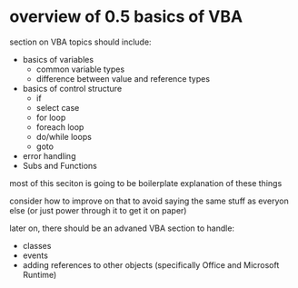# overview of 0.5 basics of VBA

section on VBA topics should include:

* basics of variables
  * common variable types
  * difference between value and reference types
* basics of control structure
  * if
  * select case
  * for loop
  * foreach loop
  * do/while loops
  * goto
* error handling
* Subs and Functions

most of this seciton is going to be boilerplate explanation of these things

consider how to improve on that to avoid saying the same stuff as everyon else (or just power through it to get it on paper)

later on, there should be an advaned VBA section to handle:

* classes
* events
* adding references to other objects (specifically Office and Microsoft Runtime)
